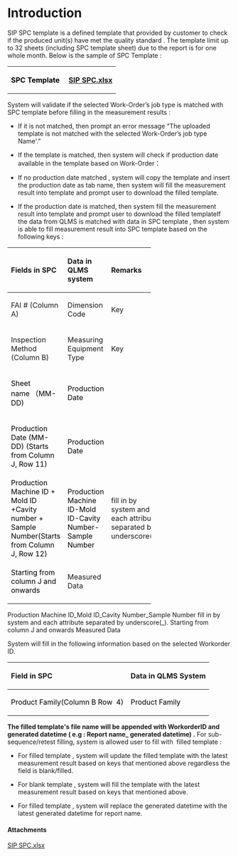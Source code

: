 # Introduction

SIP SPC
template is a defined template that provided by customer to check if the produced unit(s) have met the quality standard . The template limit up to 32 sheets (including SPC template sheet) due to the report is for one whole month.
Below is the sample of SPC Template :
<table class="confluenceTable"><colgroup><col /><col /></colgroup><tbody><tr><th style="text-align: left;" class="confluenceTh"><span style="color: rgb(0,0,0);">SPC Template </span></th><th style="text-align: left;" class="confluenceTh"><div class="content-wrapper"><p><a href="attachments/84705537/84705538.xlsx" data-linked-resource-id="84705538" data-linked-resource-version="1" data-linked-resource-type="attachment" data-linked-resource-default-alias="SIP SPC.xlsx" data-nice-type="Excel Spreadsheet" data-linked-resource-content-type="application/vnd.openxmlformats-officedocument.spreadsheetml.sheet" data-linked-resource-container-id="84705537" data-linked-resource-container-version="2">SIP SPC.xlsx</a></p></div></th></tr></tbody></table>

System will validate if the selected Work-Order’s job type is matched with SPC template before filling in the measurement results :

- If it is not matched, then prompt an error message “The uploaded template is not matched with the selected Work-Order’s job type Name'.”


- If the template is matched, then system will check if production date available in the template based on Work-Order：


- If no production date matched , system will copy the template and insert the production date as tab name, then
system will fill the measurement result into template and prompt user to download the filled template.

- If the production date is matched, then system fill the
measurement result 
into template and prompt user to download the filled templateIf the data from QLMS is matched with data in SPC template , then system is able to fill measurement result into SPC template based on the following keys :
<table class="relative-table confluenceTable" style="width: 64.1799%;"><colgroup><col style="width: 28.9991%;" /><col style="width: 36.1848%;" /><col style="width: 34.8161%;" /></colgroup><thead><tr><th style="text-align: left;" class="confluenceTh"><p><span>Fields in SPC</span></p></th><th style="text-align: left;" class="confluenceTh"><p><span>Data in QLMS system</span></p></th><th style="text-align: left;" class="confluenceTh"><p><span>Remarks</span></p></th></tr></thead><tbody><tr><td style="text-align: left;" class="confluenceTd"><p>FAI # (Column A)</p></td><td style="text-align: left;" class="confluenceTd"><p>Dimension Code</p></td><td style="text-align: left;" class="confluenceTd"><p>Key</p></td></tr><tr><td colspan="1" class="confluenceTd"><p>Inspection Method (Column B)</p></td><td colspan="1" class="confluenceTd"><p>Measuring Equipment Type</p></td><td colspan="1" class="confluenceTd"><p>Key</p></td></tr><tr><td colspan="1" class="confluenceTd"><p><span style="color: rgb(0,0,0);">Sheet name<span> </span></span><span style="color: rgb(0,0,0);">（</span><span style="color: rgb(0,0,0);">MM-DD)</span></p></td><td colspan="1" class="confluenceTd"><p><span style="color: rgb(0,0,0);">Production Date</span></p></td><td colspan="1" class="confluenceTd"><br /></td></tr><tr><td colspan="1" class="confluenceTd"><p><span style="color: rgb(0,0,0);">Production Date (MM-DD) (Starts from Column J, Row 11)</span></p></td><td colspan="1" class="confluenceTd"><p><span style="color: rgb(0,0,0);">Production Date</span></p></td><td colspan="1" class="confluenceTd"><br /></td></tr><tr><td style="text-align: left;" colspan="1" class="confluenceTd"><span style="color: rgb(0,0,0);">Production Machine ID + Mold ID +Cavity number + Sample Number(Starts from Column J, Row 12)</span></td><td style="text-align: left;" colspan="1" class="confluenceTd"><span style="color: rgb(0,0,0);">Production Machine ID-Mold ID-Cavity Number-Sample Number</span></td><td style="text-align: left;" colspan="1" class="confluenceTd"><p>fill in by system and each attribute separated by underscore(-).</p></td></tr><tr><td style="text-align: left;" class="confluenceTd"><p><span style="color: rgb(0,0,0);">Starting from column J and onwards</span></p></td><td style="text-align: left;" class="confluenceTd"><p>Measured Data</p></td><td style="text-align: left;" class="confluenceTd"><p><br /></p></td></tr></tbody></table>



Production Machine ID_Mold ID_Cavity Number_Sample Number
fill in by system and each attribute separated by underscore(_).
Starting from column J and onwards
Measured Data

System will fill in the following information based on the selected Workorder ID.
<table class="confluenceTable"><colgroup><col /><col /></colgroup><thead><tr><th style="text-align: left;" class="confluenceTh"><p><strong>Field in SPC</strong></p></th><th style="text-align: left;" class="confluenceTh"><p><strong>Data in QLMS System</strong></p></th></tr></thead><tbody><tr><td style="text-align: left;" class="confluenceTd"><p><span style="color: rgb(0,0,0);">Product Family</span><span style="color: rgb(0,0,0);">(Column B Row<span>  </span>4)</span></p></td><td style="text-align: left;" class="confluenceTd"><p><span style="color: rgb(0,0,0);">Product Family</span></p></td></tr></tbody></table>

**The filled template's file name will be appended with WorkorderID and generated datetime ( e.g : Report name_ generated datetime) .** 
For sub-sequence/retest filling, system is allowed user to fill with  filled template :

- For filled template , system will update the filled template with the latest measurement result based on keys that mentioned above regardless the field is blank/filled.


- For blank template , system will fill the template with the latest measurement result based on keys that mentioned above.


- For filled template , system will replace the generated datetime with the latest generated datetime for report name.



#### Attachments

[SIP SPC.xlsx](/.attachments/84705538.xlsx)
